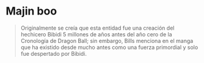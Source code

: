 # Majin boo

>Originalmente se creía que esta entidad fue una creación del hechicero Bibidi 5 millones de años antes del año cero de la Cronología de Dragon Ball; sin embargo, Bills menciona en el manga que ha existido desde mucho antes como una fuerza primordial y solo fue despertado por Bibidi.

